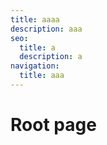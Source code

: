 ```yaml
---
title: aaaa
description: aaa
seo:
  title: a
  description: a
navigation:
  title: aaa
---
```


# Root page
